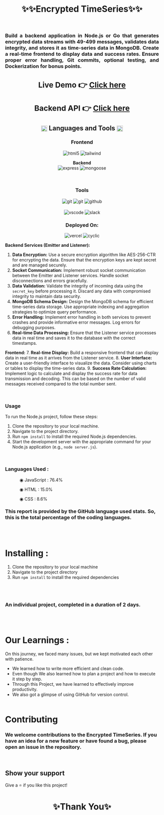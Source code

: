 
<h1 align="center">✨✨Encrypted TimeSeries✨✨</h1>

<br/>
<h3 align="justify" width="80%">

Build a backend application in Node.js or Go that generates encrypted data streams with 49-499 messages, validates data integrity, and stores it as time-series data in MongoDB. Create a real-time frontend to display data and success rates. Ensure proper error handling, Git commits, optional testing, and Dockerization for bonus points. 

 <div align="center">
  <h2>Live Demo 👉 <a href="https://encrtpted-timeseries-frontend.vercel.app/">Click here</a></h2>
  <h2>Backend API 👉 <a href="https://encrypt-ou7n.onrender.com/">Click here</a></h2>
</div>

<h2 align="center">
<img src="https://art.pixilart.com/486745d4bb1ef18.gif"  width="20" height="20" align="center">
 Languages and Tools
<img src="https://art.pixilart.com/486745d4bb1ef18.gif"  width="20" height="20" align="center">
</h2>
<div align="center">
 
 <div align="center"><h3 align="center">Frontend</h3>
<img src="https://img.shields.io/badge/html5-%23E34F26.svg?style=for-the-badge&logo=html5&logoColor=white" align="center" alt="html5">
   <img src ="https://img.shields.io/badge/tailwindcss-%23323330.svg?style=for-the-badge&logo=tailwindcss&logoColor=green" align="center" alt="tailwind">
<br/>
   <p align="center">
  <b>Backend</b><br>
  <img src="https://img.shields.io/badge/expressjs-%777BB4.svg?style=for-the-badge&logo=express.js&logoColor=white" alt="express">
  <img src="https://img.shields.io/badge/mongoose-%2300f.svg?style=for-the-badge&logo=mongoose&logoColor=white" alt="mongoose">
</p>
<br/>
</div>

 <div align="center"><h3 align="center">Tools</h3> 
<img src="https://img.shields.io/badge/netlify-%23000000.svg?style=for-the-badge&logo=netlify&logoColor=#00C7B7" align="center" alt="git"/>
   <img src="https://img.shields.io/badge/vercel-%23000000.svg?style=for-the-badge&logo=vercel&logoColor=whit" align="center" alt="git"/>
   <img src="https://img.shields.io/badge/GitHub-100000?style=for-the-badge&logo=github&logoColor=white"  align="center" alt="github"/>
     <br />
     <br />

   <img src="https://img.shields.io/badge/Visual%20Studio-5C2D91.svg?style=for-the-badge&logo=visual-studio&logoColor=white"  align="center" alt="vscode"/>
   <img src="https://img.shields.io/badge/Slack-4A154B?style=for-the-badge&logo=slack&logoColor=white" align="center" alt="slack"/>
 </div>
</div>
<div align="center"><h3 align="center">Deployed On:</h3>
  <img src="https://img.shields.io/badge/vercel-%23000000.svg?style=for-the-badge&logo=vercel&logoColor=white"  alt="vercel"/>
  <img src="https://img.shields.io/badge/cyclic-5458F6?style=for-the-badge&logo=cyclic&logoColor=white" alt="cyclic" />
</div>
</p>

**Backend Services (Emitter and Listener):**
1. **Data Encryption:** Use a secure encryption algorithm like AES-256-CTR for encrypting the data. Ensure that the encryption keys are kept secret and are managed securely.
2. **Socket Communication:** Implement robust socket communication between the Emitter and Listener services. Handle socket disconnections and errors gracefully.
3. **Data Validation:** Validate the integrity of incoming data using the `secret_key` before processing it. Discard any data with compromised integrity to maintain data security.
4. **MongoDB Schema Design:** Design the MongoDB schema for efficient time-series data storage. Use appropriate indexing and aggregation strategies to optimize query performance.
5. **Error Handling:** Implement error handling in both services to prevent crashes and provide informative error messages. Log errors for debugging purposes.
6. **Real-time Data Processing:** Ensure that the Listener service processes data in real time and saves it to the database with the correct timestamps.

**Frontend:**
7. **Real-time Display:** Build a responsive frontend that can display data in real time as it arrives from the Listener service.
8. **User Interface:** Create a user-friendly interface to visualize the data. Consider using charts or tables to display the time-series data.
9. **Success Rate Calculation:** Implement logic to calculate and display the success rate for data transmission and decoding. This can be based on the number of valid messages received compared to the total number sent.

<br/>

### Usage

To run the Node.js project, follow these steps:

1. Clone the repository to your local machine.
2. Navigate to the project directory.
3. Run `npm install` to install the required Node.js dependencies.
4. Start the development server with the appropriate command for your Node.js application (e.g., `node server.js`).

<br/>


### Languages Used :

<ul dir="auto">
 <ol dir="auto">◉ JavaScript : 76.4%</ol>
 <ol dir="auto">◉ HTML : 15.0%</ol>
 <ol dir="auto">◉ CSS : 8.6%</ol>
 </ul>

### This report is provided by the GitHub language used stats. So, this is the total percentage of the coding languages.

<br/><br/>

# Installing :

1. Clone the repository to your local machine
2. Navigate to the project directory
3. Run `npm install` to install the required dependencies

<br/><br/>

### An individual project, completed in a duration of 2 days.

<br/><br/>

# Our Learnings : 
On this journey, we faced many issues, but we kept motivated each other with patience. 
- We learned how to write more efficient and clean code.
- Even though  We also learned how to plan a project and how to execute it step by step.
- Through this Project, we have learned  to effectively improve productivity.
- We also got a glimpse of using GitHub for version control.
<br/><br/>

# Contributing

### We welcome contributions to the Encrypted TimeSeries. If you have an idea for a new feature or have found a bug, please open an issue in the repository.

<br/>

## Show your support

Give a ⭐️ if you like this project!

<h1 align="center">✨Thank You✨</h1>
